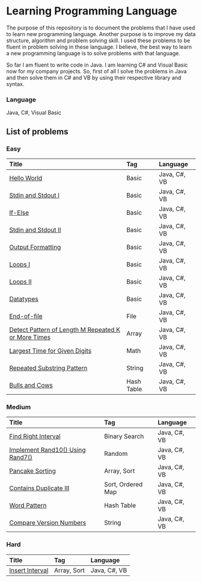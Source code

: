 # Learning Programming Language

The purpose of this repository is to document the problems that I have used to learn new programming language. Another purpose is to improve my data structure, algorithm and problem solving skill. I used these problems to be fluent in problem solving in these language. I believe, the best way to learn a new programming language is to solve problems with that language.

So far I am fluent to write code in Java. I am learning C# and Visual Basic now for my company projects. So, first of all I solve the problems in Java and then solve them in C# and VB by using their respective library and syntax. 

### Language 
Java, C#, Visual Basic

## List of problems

### Easy

| Title                                    | Tag | Language                                      |
| :--------------------------------------- | :-- |:--------------------------------------- |
| [Hello World][hr003] | Basic | Java, C#, VB |
| [Stdin and Stdout I][hr008] | Basic | Java, C#, VB |
| [If-Else][hr004] | Basic | Java, C#, VB |
| [Stdin and Stdout II][hr009] | Basic | Java, C#, VB |
| [Output Formatting][hr007] | Basic | Java, C#, VB |
| [Loops I][hr005] | Basic | Java, C#, VB |
| [Loops II][hr006] | Basic | Java, C#, VB |
| [Datatypes][hr001] | Basic | Java, C#, VB |
| [End-of-file][hr002] | File | Java, C#, VB |
| [Detect Pattern of Length M Repeated K or More Times][lc1566] | Array | Java, C#, VB |
| [Largest Time for Given Digits][lc0949] | Math | Java, C#, VB |
| [Repeated Substring Pattern][lc0459] | String | Java, C#, VB |
| [Bulls and Cows][lc0299] | Hash Table | Java, C#, VB |

### Medium

| Title                                    | Tag | Language                                      |
| :--------------------------------------- | :-- |:--------------------------------------- |
| [Find Right Interval][lc0436] | Binary Search | Java, C#, VB |
| [Implement Rand10() Using Rand7()][lc0470] | Random | Java, C#, VB |
| [Pancake Sorting][lc0969] | Array, Sort | Java, C#, VB |
| [Contains Duplicate III][lc0220] | Sort, Ordered Map | Java, C#, VB |
| [Word Pattern][lc0290] | Hash Table | Java, C#, VB |
| [Compare Version Numbers][lc0165] | String | Java, C#, VB |

### Hard

| Title                                    | Tag | Language                                      |
| :--------------------------------------- | :-- |:--------------------------------------- |
| [Insert Interval][lc0057] | Array, Sort | Java, C#, VB |


[lc0436]: /src/436-find-right-interval
[lc0470]: /src/470-implement-rand10-using-rand7
[lc0969]: /src/969-pancake-sorting
[lc1566]: /src/1566-detect-pattern-of-length-m-repeated-k-or-more-times
[lc0949]: /src/949-largest-time-for-given-digits
[lc0459]: /src/459-repeated-substring-pattern
[lc0220]: /src/220-contains-duplicate-iii
[lc0290]: /src/290-word-pattern
[lc0165]: /src/165-compare-version-numbers
[lc0299]: /src/299-bulls-and-cows
[lc0057]: /src/57-insert-interval

[hr001]: /src/datatypes
[hr002]: /src/end-of-file
[hr003]: /src/hello-world
[hr004]: /src/if-else
[hr005]: /src/loops
[hr006]: /src/loops-i
[hr007]: /src/output-formatting
[hr008]: /src/stdin-and-stdout-1
[hr009]: /src/stdin-stdout

